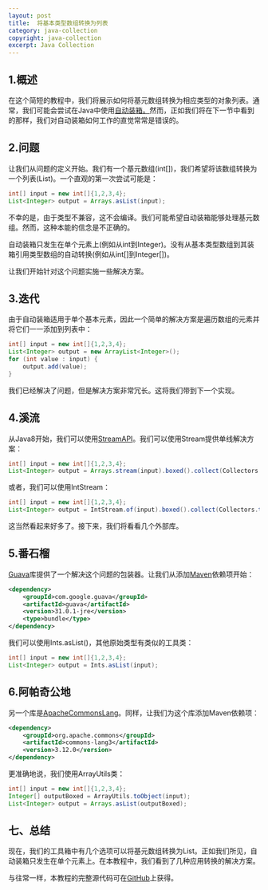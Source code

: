 ```yaml
---
layout: post
title:  将基本类型数组转换为列表
category: java-collection
copyright: java-collection
excerpt: Java Collection
---
```


## 1.概述

在这个简短的教程中，我们将展示如何将基元数组转换为相应类型的对象列表。通常，我们可能会尝试在Java中使用[自动装箱。](https://www.baeldung.com/java-wrapper-classes#autoboxing-and-unboxing)然而，正如我们将在下一节中看到的那样，我们对自动装箱如何工作的直觉常常是错误的。

## 2.问题

让我们从问题的定义开始。我们有一个基元数组(int[])，我们希望将该数组转换为一个列表(List<Integer>)。一个直观的第一次尝试可能是：

```java
int[] input = new int[]{1,2,3,4};
List<Integer> output = Arrays.asList(input);
```

不幸的是，由于类型不兼容，这不会编译。我们可能希望自动装箱能够处理基元数组。然而，这种本能的信念是不正确的。

自动装箱只发生在单个元素上(例如从int到Integer)。没有从基本类型数组到其装箱引用类型数组的自动转换(例如从int[]到Integer[])。

让我们开始针对这个问题实施一些解决方案。

## 3.迭代

由于自动装箱适用于单个基本元素，因此一个简单的解决方案是遍历数组的元素并将它们一一添加到列表中：

```java
int[] input = new int[]{1,2,3,4};
List<Integer> output = new ArrayList<Integer>();
for (int value : input) {
    output.add(value);
}
```

我们已经解决了问题，但是解决方案非常冗长。这将我们带到下一个实现。

## 4.溪流

从Java8开始，我们可以使用[StreamAPI](https://www.baeldung.com/java-streams)。我们可以使用Stream提供单线解决方案：

```java
int[] input = new int[]{1,2,3,4};
List<Integer> output = Arrays.stream(input).boxed().collect(Collectors.toList());
```

或者，我们可以使用IntStream：

```java
int[] input = new int[]{1,2,3,4};
List<Integer> output = IntStream.of(input).boxed().collect(Collectors.toList());
```

这当然看起来好多了。接下来，我们将看看几个外部库。

## 5.番石榴

[Guava](https://www.baeldung.com/category/guava/)库提供了一个解决这个问题的包装器。让我们从添加[Maven](https://search.maven.org/artifact/com.google.guava/guava)依赖项开始：

```xml
<dependency>
    <groupId>com.google.guava</groupId>
    <artifactId>guava</artifactId>
    <version>31.0.1-jre</version>
    <type>bundle</type>
</dependency>
```

我们可以使用Ints.asList()，其他原始类型有类似的工具类：

```java
int[] input = new int[]{1,2,3,4};
List<Integer> output = Ints.asList(input);
```

## 6.阿帕奇公地

另一个库是[ApacheCommonsLang](https://search.maven.org/artifact/org.apache.commons/commons-lang3)。同样，让我们为这个库添加Maven依赖项：

```xml
<dependency>
    <groupId>org.apache.commons</groupId>
    <artifactId>commons-lang3</artifactId>
    <version>3.12.0</version>
</dependency>
```

更准确地说，我们使用ArrayUtils类：

```java
int[] input = new int[]{1,2,3,4};
Integer[] outputBoxed = ArrayUtils.toObject(input);
List<Integer> output = Arrays.asList(outputBoxed);
```

## 七、总结

现在，我们的工具箱中有几个选项可以将基元数组转换为List。正如我们所见，自动装箱只发生在单个元素上。在本教程中，我们看到了几种应用转换的解决方案。

与往常一样，本教程的完整源代码可在[GitHub](https://github.com/tuyucheng7/taketoday-tutorial4j/tree/master/java-core-modules/java-collections-1)上获得。